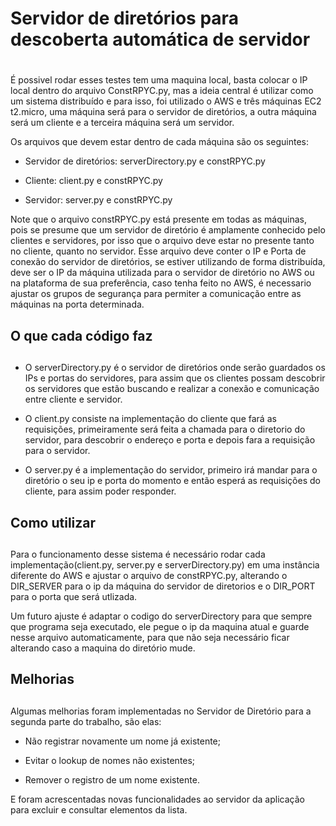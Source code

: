 # Servidor de diretórios para descoberta automática de servidor <h1>
É possivel rodar esses testes tem uma maquina local, basta colocar o IP local dentro do arquivo ConstRPYC.py, mas a ideia central é utilizar como um sistema distribuído e para isso, foi utilizado o AWS e três máquinas EC2 t2.micro, uma máquina será para o servidor de diretórios, a outra máquina será um cliente e a terceira máquina será um servidor.

Os arquivos que devem estar dentro de cada máquina são os seguintes:

* Servidor de diretórios: serverDirectory.py e constRPYC.py

* Cliente: client.py e constRPYC.py

* Servidor: server.py e constRPYC.py

Note que o arquivo constRPYC.py está presente em todas as máquinas, pois se presume que um servidor de diretório é amplamente conhecido pelo clientes e servidores, por isso que o arquivo deve estar no presente tanto no cliente, quanto no servidor. Esse arquivo deve conter o IP e Porta de conexão do servidor de diretórios, se estiver utilizando de forma distribuída, deve ser o IP da máquina utilizada para o servidor de diretório no AWS ou na plataforma de sua preferência, caso tenha feito no AWS, é necessario ajustar os grupos de segurança para permiter a comunicação entre as máquinas na porta determinada.

## O que cada código faz <h2>

* O serverDirectory.py é o servidor de diretórios onde serão guardados os IPs e portas do servidores, para assim que os clientes possam descobrir os servidores que estão buscando e realizar a conexão e comunicação entre cliente e servidor.

* O client.py consiste na implementação do cliente que fará as requisições, primeiramente será feita a chamada para o diretorio do servidor, para descobrir o endereço e porta e depois fara a requisição para o servidor.

* O server.py é a implementação do servidor, primeiro irá mandar para o diretório o seu ip e porta do momento e então esperá as requisições do cliente, para assim poder responder.

## Como utilizar <h2>

Para o funcionamento desse sistema é necessário rodar cada implementação(client.py, server.py e serverDirectory.py) em uma instância diferente do AWS e ajustar o arquivo de constRPYC.py, alterando o DIR_SERVER para o ip da máquina do servidor de diretorios e o DIR_PORT para o porta que será utlizada. 

Um futuro ajuste é adaptar o codigo do serverDirectory para que sempre que programa seja executado, ele pegue o ip da maquina atual e guarde nesse arquivo automaticamente, para que não seja necessário ficar alterando caso a maquina do diretório mude.

## Melhorias <h2>

Algumas melhorias foram implementadas no Servidor de Diretório para a segunda parte do trabalho, são elas:

* Não registrar novamente um nome já existente; 

* Evitar o lookup de nomes não existentes;

* Remover o registro de um nome existente.

E foram acrescentadas novas funcionalidades ao servidor da aplicação para excluir e consultar elementos da lista.
